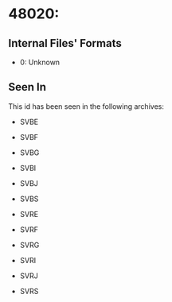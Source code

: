 # 48020: 

## Internal Files' Formats
- 0: Unknown

## Seen In

This id has been seen in the following archives:  

- SVBE  

- SVBF  

- SVBG  

- SVBI  

- SVBJ  

- SVBS  

- SVRE  

- SVRF  

- SVRG  

- SVRI  

- SVRJ  

- SVRS  
